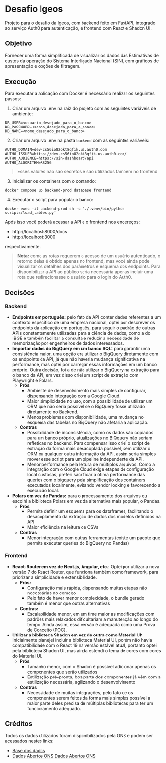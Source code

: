 # Desafio Igeos 

Projeto para o desafio da Igeos, com backend feito em FastAPI, integrado ao serviço Auth0 para autenticação, e frontend com React e Shadcn UI.

## Objetivo

Fornecer uma forma simplificada de visualizar os dados das Estimativas de custos da operação do Sistema Interligado Nacional (SIN), com gráficos de apresentação e opções de filtragem.

## Execução

Para executar a aplicação com Docker é necessário realizar os seguintes passos:

1. Criar um arquivo .env na raiz do projeto com as seguintes variáveis de ambiente:
```
DB_USER=<usuario_desejado_para_o_banco>
DB_PASSWORD=<senha_desejada_para_o_banco>
DB_NAME=<nome_desejado_para_o_banco>
```
2. Criar um arquivo .env na pasta `backend` com as seguintes variáveis:
```
AUTH0_DOMAIN=dev-cs56io82okt8qfik.us.auth0.com
AUTH0_ISSUER=https://dev-cs56io82okt8qfik.us.auth0.com/
AUTH0_AUDIENCE=https://sin-dashboard/api
AUTH0_ALGORITHM=RS256
```
> Esses valores não são secretos e são utilizados também no frontend

3. Inicializar os containers com o comando:
```console
docker compose up backend-prod database frontend
```
4. Executar o script para popular o banco: 
```console
docker exec -it backend-prod sh -c "./.venv/bin/python scripts/load_tables.py"
```

Após isso você poderá acessar a API e o frontend nos endereços:
- http://localhost:8000/docs 
- http://localhost:3000

respectivamente.

> **Nota:** como as rotas requerem o acesso de um usuário autenticado, o retorno delas é obtido apenas no frontend, mas você ainda pode visualizar os detalhes dos parâmetros e esquema dos endpoints. Para disponibilizar a API ao público seria necessária apenas incluir uma rota que redirecionasse o usuário para o login do Auth0.


## Decisões

### Backend
- **Endpoints em português:** pelo fato da API conter dados referentes a um contexto específico de uma empresa nacional, optei por descrever os endpoints da aplicação em português, para seguir o padrão de outras APIs constantemente utilizadas para a ciência de dados, como a do IBGE e também facilitar a consulta e reduzir a necessidade de memorização por engenheiros de dados interessados.
- **Importar dados do BigQuery em um banco SQL:** para garantir uma consistência maior, uma opção era utilizar o BigQuery diretamente com os endpoints da API, já que não haveria mudança significativa na performance, mas optei por carregar essas informações em um banco próprio. Outra decisão, foi a de não utilizar o BigQuery na extração para o banco da API, em vez disso criei um script de extração com Playwright e Polars. 
  - **Prós**
    - Ambiente de desenvolvimento mais simples de configurar, dispensando integração com a Google Cloud.
    - Maior simplicidade no uso, com a possibilidade de utilizar um ORM que não seria possível se o BigQuery fosse utilizado diretamente no Backend.
    - Menos problemas com disponibilidade, uma mudança no esquema das tabelas no BigQuery não afetaria a aplicação.
  - **Contras**
    - Possibilidade de inconsistência, como os dados são copiados para um banco próprio, atualizações no BiQquery não seriam refletidas no backend. Para compensar isso criei o script de extração da forma mais desacoplada possível, sem utilizar o ORM ou qualquer outra informação da API, assim seria simples mover esse script para um pipeline independente da API.
    - Menor performance pela leitura de múltiplos arquivos. Como a integração com o Google Cloud exige etapas de configuração local custosas, preferi sacrificar a ótima performance das queries com o bigquery pela simplificação dos containers executados localmente, evitando vendor locking e favorecendo a execução local.
- **Polars em vez de Pandas:** para o processamento dos arquivos eu escolhi a biblioteca Polars em vez da alternativa mais popular, o Pandas.
  - **Prós**
    - Permite definir um esquema para os dataframes, facilitando o desacoplamento da extração de dados dos modelos definidos na API
    - Maior eficiência na leitura de CSVs
  - **Contras**
    - Menor integração com outras ferramentas (existe um pacote que permite executar queries do BigQuery no Pandas)

### Frontend
- **React-Router em vez de Next.js, Angular, etc.**: Optei por utilizar a nova versão 7 do React Router, que funciona também como framework, para priorizar a simplicidade e extensibilidade. 
    - **Prós:**
      - Configuração mais rápida, dispensando muitas etapas não necessárias no começo
      - Pelo fato de haver menor complexidade, o bundle gerado também é menor que outras alternativas
    - **Contras:** 
      -  Escalabilidade menor, em um time maior as modificações com padrões mais relaxados dificultariam a manutenção ao longo do tempo. Ainda assim, essa versão é adequada como uma Prova de Conceito (POC).
- **Utilizar a biblioteca Shadcn em vez de outra como Material UI:** Inicialmente planejei incluir a biblioteca Material UI, porém não havia compatibilidade com o React 19 na versão estável atual, portanto optei pela biblioteca Shadcn UI, mas ainda estendi o tema de cores com cores do Material UI.
    - **Prós**
      - Tamanho menor, com o Shadcn é possível adicionar apenas os componentes que serão utilizados
      - Estilização pré-pronta, boa parte dos componentes já vêm com a estilização necessária, agilizando o desenvolvimento
    - **Contras**
      - Necessidade de muitas integrações, pelo fato de os componentes serem feitos da forma mais simples possível a maior parte deles precisa de múltiplas bibliotecas para ter um funcionamento adequado.
## Créditos

Todos os dados utilizados foram disponibilizados pela ONS e podem ser acessados nestes links:
- [Base dos dados](https://basedosdados.org/dataset/51ee8a6c-e410-4fc2-b2a4-e778c5b1ef3d?table=baf92a7b-a69e-4187-8656-6c1234a0724b)
- [Dados Abertos ONS](https://dados.ons.org.br/) [Dados Abertos ONS](https://dados.ons.org.br/)
